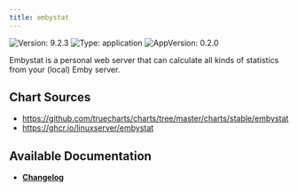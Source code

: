 ```yaml
---
title: embystat
---
```


![Version: 9.2.3](https://img.shields.io/badge/Version-9.2.3-informational?style=flat-square) ![Type: application](https://img.shields.io/badge/Type-application-informational?style=flat-square) ![AppVersion: 0.2.0](https://img.shields.io/badge/AppVersion-0.2.0-informational?style=flat-square)

Embystat is a personal web server that can calculate all kinds of statistics from your (local) Emby server.

## Chart Sources

- https://github.com/truecharts/charts/tree/master/charts/stable/embystat
- https://ghcr.io/linuxserver/embystat

## Available Documentation

- [**Changelog**](./CHANGELOG.md)
